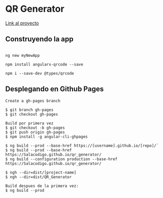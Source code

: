 # QR Generator
[ Link al proyecto ](https://salacodigo.github.io/qr_generator/)

## Construyendo la app

```

ng new myNewApp

npm install angularx-qrcode --save

npm i --save-dev @types/qrcode

```

## Desplegando en Github Pages
```
Create a gh-pages branch

$ git branch gh-pages
$ git checkout gh-pages

Build por primera vez
$ git checkout -b gh-pages
$ git push origin gh-pages
$ npm install -g angular-cli-ghpages

$ ng build --prod --base-href https://[username].github.io/[repo]/`
$ ng build --prod --base-href https://Salacodigo.github.io/qr_generator/
$ ng build --configuration production --base-href https://Salacodigo.github.io/qr_generator/

$ ngh --dir=dist/[project-name]
$ ngh --dir=dist/QR_Generator

Build despues de la primera vez:
$ ng build --prod
```